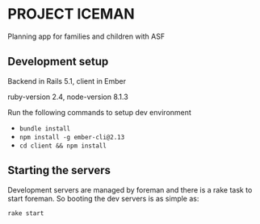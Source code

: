 # PROJECT ICEMAN

Planning app for families and children with ASF

## Development setup

Backend in Rails 5.1,
client in Ember

ruby-version 2.4,
node-version 8.1.3

Run the following commands to setup dev environment

* `bundle install`
* `npm install -g ember-cli@2.13`
* `cd client && npm install`

## Starting the servers

Development servers are managed by foreman and there is a rake task to start foreman. So booting the dev servers is as simple as:

`rake start`

